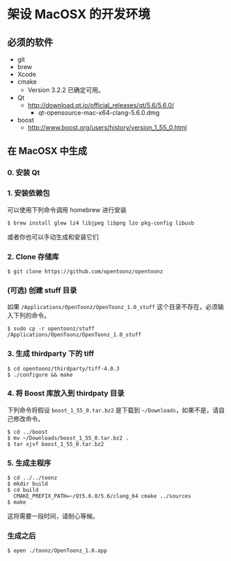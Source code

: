 # 架设 MacOSX 的开发环境

## 必须的软件

- git
- brew
- Xcode
- cmake
  - Version 3.2.2 已确定可用。
- Qt
  - http://download.qt.io/official_releases/qt/5.6/5.6.0/
    - qt-opensource-mac-x64-clang-5.6.0.dmg
- boost
  - http://www.boost.org/users/history/version_1_55_0.html

## 在 MacOSX 中生成

### 0. 安装 Qt

### 1. 安装依赖包

可以使用下列命令调用 homebrew 进行安装

```
$ brew install glew lz4 libjpeg libpng lzo pkg-config libusb
```

或者你也可以手动生成和安装它们


### 2. Clone 存储库

```
$ git clone https://github.com/opentoonz/opentoonz
```

### (可选) 创建 stuff 目录

如果 `/Applications/OpenToonz/OpenToonz_1.0_stuff` 这个目录不存在，必须输入下列的命令。

```
$ sudo cp -r opentoonz/stuff /Applications/OpenToonz/OpenToonz_1.0_stuff
```

### 3. 生成 thirdparty 下的 tiff

```
$ cd opentoonz/thirdparty/tiff-4.0.3
$ ./configure && make
```

### 4. 将 Boost 库放入到 thirdpaty 目录
下列命令将假设 `boost_1_55_0.tar.bz2` 是下载到  `~/Downloads`，如果不是，请自己修改命令。

```
$ cd ../boost
$ mv ~/Downloads/boost_1_55_0.tar.bz2 .
$ tar xjvf boost_1_55_0.tar.bz2
```

### 5. 生成主程序

```
$ cd ../../toonz
$ mkdir build
$ cd build
  CMAKE_PREFIX_PATH=~/Qt5.6.0/5.6/clang_64 cmake ../sources
$ make
```

这将需要一段时间，请耐心等候。

### 生成之后

```
$ open ./toonz/OpenToonz_1.0.app
```
